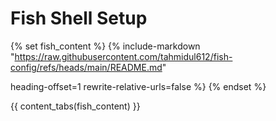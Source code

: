 # Fish Shell Setup

{% set fish_content
 %}
{%
  include-markdown "https://raw.githubusercontent.com/tahmidul612/fish-config/refs/heads/main/README.md"

  heading-offset=1
  rewrite-relative-urls=false
%}
{% endset %}

{{ content_tabs(fish_content) }}
